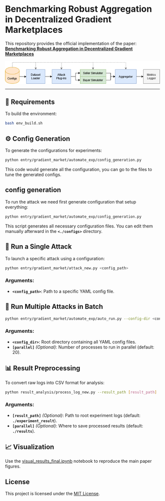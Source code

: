 # Benchmarking Robust Aggregation in Decentralized Gradient Marketplaces

This repository provides the official implementation of the paper:  
**[Benchmarking Robust Aggregation in Decentralized Gradient Marketplaces](link-to-paper-if-available)**

![System Overview](fig/dm_system_design.png)

---

## 🔧 Requirements

To build the environment:

```bash
bash env_build.sh
```


## ⚙️ Config Generation

To generate the configurations for experiments:
```bash
python entry/gradient_market/automate_exp/config_generation.py
```

This code would generate all the configuration, you can go to the files to tune the generated configs.


## config generation
To run the attack we need first generate configuration that setup everything:

```bash
python entry/gradient_market/automate_exp/config_generation.py 
```

This script generates all necessary configuration files. You can edit them manually afterward in the **`<./configs>`** directory.

## 🚀 Run a Single Attack

To launch a specific attack using a configuration:
```bash
python entry/gradient_market/attack_new.py <config_path>
```

### Arguments:
- **`<config_path>`**: Path to a specific YAML config file.

## 🧪 Run Multiple Attacks in Batch

```bash
python entry/gradient_market/automate_exp/auto_run.py --config-dir <config_dir> --parallel [parallel]
```
### Arguments:
- **`<config_dir>`**: Root directory containing all YAML config files.
- **`[parallel]`** *(Optional)*: Number of processes to run in parallel (default: 20).



## 📊 Result Preprocessing
To convert raw logs into CSV format for analysis:
```bash
python result_analysis/process_log_new.py --result_path [result_path]  --output_dir [output_dir]
```
### Arguments:
- **`[result_path]`** *(Optional)*: Path to root experiment logs (default: **`./experiment_result`**).
- **`[parallel]`** *(Optional)*: Where to save processed results (default: **`./results`**).


## 📈 Visualization

Use the [visual_results_final.ipynb](visual_results_final.ipynb) notebook to reproduce the main paper figures.


## License

This project is licensed under the [MIT License](LICENSE).